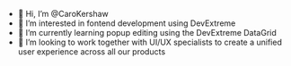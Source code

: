- 👋 Hi, I’m @CaroKershaw
- 👀 I’m interested in fontend development using DevExtreme
- 🌱 I’m currently learning popup editing using the DevExtreme DataGrid
- 💞️ I’m looking to work together with UI/UX specialists to create a unified user experience across all our products
